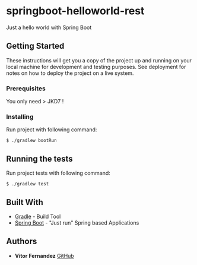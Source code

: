 # springboot-helloworld-rest

Just a hello world with Spring Boot

## Getting Started

These instructions will get you a copy of the project up and running on your local machine for development and testing purposes. See deployment for notes on how to deploy the project on a live system.

### Prerequisites

You only need > JKD7 ! 

### Installing

Run project with following command:

```
$ ./gradlew bootRun
```

## Running the tests

Run project tests with following command:

```
$ ./gradlew test
```

## Built With

* [Gradle](https://gradle.org/) - Build Tool
* [Spring Boot](https://projects.spring.io/spring-boot/) - "Just run" Spring based Applications


## Authors

* **Vitor Fernandez** [GitHub](https://github.com/vfdiaz)
